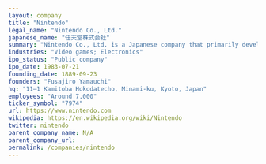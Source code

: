 ```yaml
---
layout: company
title: "Nintendo"
legal_name: "Nintendo Co., Ltd."
japanese_name: "任天堂株式会社"
summary: "Nintendo Co., Ltd. is a Japanese company that primarily develops, manufactures, and sells toys and video games. Its headquarters are located in Minami-ku, Kyoto City, Kyoto. It is a component stock of the TOPIX Core30 and JPX Nikkei Index 400. Established in 1889, the company has been involved in various entertainment-related businesses. Nintendo has produced a wide variety of toys since its founding, including hanafuda and playing cards, which it has continued to manufacture and sell to this day. In the late 1970s, Nintendo began developing home and arcade video game consoles. It became widely known as a company that develops game consoles and software after the worldwide success of the game Super Mario Bros., which was released in 1985 as a game software for the Family Computer game console in 1983. Many of the characters that appear in Nintendo's game software, such as the main character 'Mario', are widely recognized worldwide, and since the 2010s, the company has been promoting the use of its character intellectual property (IP) outside of games."
industries: "Video games; Electronics"
ipo_status: "Public company"
ipo_date: 1983-07-21
founding_date: 1889-09-23
founders: "Fusajiro Yamauchi"
hq: "11–1 Kamitoba Hokodatecho, Minami-ku, Kyoto, Japan"
employees: "Around 7,000"
ticker_symbol: "7974"
url: https://www.nintendo.com
wikipedia: https://en.wikipedia.org/wiki/Nintendo
twitter: nintendo
parent_company_name: N/A
parent_company_url: 
permalink: /companies/nintendo
---
```

